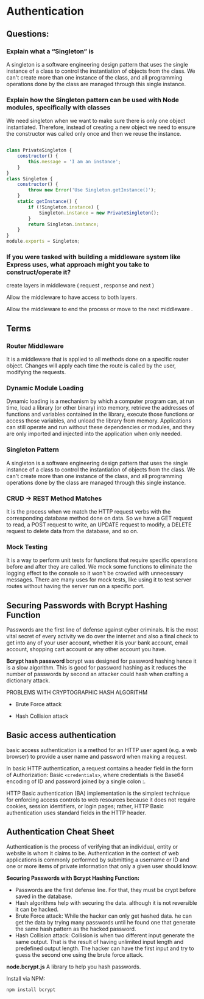 # Authentication


##  Questions:

### Explain what a “Singleton” is

A singleton is a software engineering design pattern that uses the single instance of a class to control the instantiation of objects from the class.
We can't create more than one instance of the class, and all programming operations done by the class are managed through this single instance.



### Explain how the Singleton pattern can be used with Node modules, specifically with classes

We need singleton when we want to make sure there is only one object instantiated. Therefore, instead of creating a new object we need to ensure the constructor was called only once and then we reuse the instance.

```javascript

class PrivateSingleton {
    constructor() {
        this.message = 'I am an instance';
    }
}
class Singleton {
    constructor() {
        throw new Error('Use Singleton.getInstance()');
    }
    static getInstance() {
        if (!Singleton.instance) {
            Singleton.instance = new PrivateSingleton();
        }
        return Singleton.instance;
    }
}
module.exports = Singleton;

```


### If you were tasked with building a middleware system like Express uses, what approach might you take to construct/operate it?

create layers in middleware ( request , response and next )

Allow the middleware to have access to both layers.

Allow the middleware to end the process or move to the next middleware .

## Terms

### Router Middleware

It is a middleware that is applied to all methods done on a specific router object. Changes will apply each time the route is called by the user, modifying the requests.

### Dynamic Module Loading

Dynamic loading is a mechanism by which a computer program can, at run time, load a library (or other binary) into memory, retrieve the addresses of functions and variables contained in the library, execute those functions or access those variables, and unload the library from memory. Applications can still operate and run without these dependencies or modules, and they are only imported and injected into the application when only needed.



### Singleton Pattern

A singleton is a software engineering design pattern that uses the single instance of a class to control the instantiation of objects from the class.
We can't create more than one instance of the class, and all programming operations done by the class are managed through this single instance.

### CRUD -> REST Method Matches

It is the process when we match the HTTP request verbs with the corresponding database method done on data. So we have a GET request to read, a POST request to write, an UPDATE request to modify, a DELETE request to delete data from the database, and so on.

### Mock Testing

It is a way to perform unit tests for functions that require specific operations before and after they are called. We mock some functions to eliminate the logging effect to the console so it won't be crowded with unnecessary messages. There are many uses for mock tests, like using it to test server routes without having the server run on a specific port.


## Securing Passwords with Bcrypt Hashing Function

Passwords are the first line of defense against cyber criminals. It is the most vital secret of every activity we do over the internet and also a final check to get into any of your user account, whether it is your bank account, email account, shopping cart account or any other account you have.

**Bcrypt hash password**
bcrypt was designed for password hashing hence it is a slow algorithm. This is good for password hashing as it reduces the number of passwords by second an attacker could hash when crafting a dictionary attack.

PROBLEMS WITH CRYPTOGRAPHIC HASH ALGORITHM

- Brute Force attack

- Hash Collision attack




## Basic access authentication

basic access authentication is a method for an HTTP user agent (e.g. a web browser) to provide a user name and password when making a request.

 In basic HTTP authentication, a request contains a header field in the form of Authorization: Basic `<credentials>`, where credentials is the Base64 encoding of ID and password joined by a single colon :.


HTTP Basic authentication (BA) implementation is the simplest technique for enforcing access controls to web resources because it does not require cookies, session identifiers, or login pages; rather, HTTP Basic authentication uses standard fields in the HTTP header.


## Authentication Cheat Sheet
Authentication is the process of verifying that an individual, entity or website is whom it claims to be. Authentication in the context of web applications is commonly performed by submitting a username or ID and one or more items of private information that only a given user should know.

**Securing Passwords with Bcrypt Hashing Function:**
- Passwords are the first defense line. For that, they must be crypt before saved in the database.
- Hash algorithms help with securing the data. although it is not reversible it can be hacked.
- Brute Force attack: While the hacker can only get hashed data. he can get the data by trying many passwords until he found one that generate the same hash pattern as the hacked password.
- Hash Collision attack: Collision is when two different input generate the same output. That is the result of having unlimited input length and predefined output length. The hacker can have the first input and try to guess the second one using the brute force attack.


**node.bcrypt.js**
A library to help you hash passwords.

Install via NPM:
 
`npm install bcrypt`

